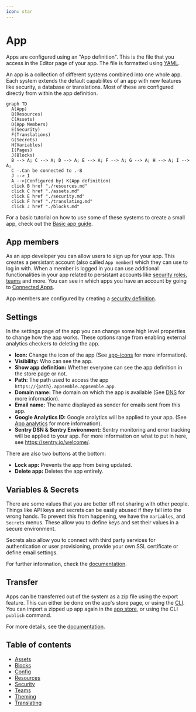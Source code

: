 ```yaml
---
icon: star
---
```


# App

Apps are configured using an "App definition". This is the file that you access in the Editor page
of your app. The file is formatted using [YAML](../03-guides/yaml-syntax.mdx).

An app is a collection of different systems combined into one whole app. Each system extends the
default capabilites of an app with new features like security, a database or translations. Most of
these are configured directly from within the app definition.

```mermaid
graph TD
  A(App)
  B(Resources)
  C(Assets)
  D(App Members)
  E(Security)
  F(Translations)
  G(Secrets)
  H(Variables)
  I(Pages)
  J(Blocks)
  B --> A; C --> A; D --> A; E --> A; F --> A; G --> A; H --> A; I --> A;
  C -.Can be connected to .-B
  J --> I
  A -->|Configured by| K(App definition)
  click B href "./resources.md"
  click C href "./assets.md"
  click E href "./security.md"
  click F href "./translating.md"
  click J href "./blocks.md"
```

For a basic tutorial on how to use some of these systems to create a small app, check out the
[Basic app guide](../03-guides/basic-app.md).

## App members

As an app developer you can allow users to sign up for your app. This creates a persistant account
(also called `App member`) which they can use to log in with. When a member is logged in you can use
additional functionalities in your app related to persistant accounts like
[security roles](./security.md#root-app-roles), [teams](./teams.md) and more. You can see in which
apps you have an account by going to [Connected Apps](/settings/user/apps).

App members are configured by creating a [security definition](./security.md#security-definition).

## Settings

In the settings page of the app you can change some high level properties to change how the app
works. These options range from enabling external analytics checkers to deleting the app.

- **Icon:** Change the icon of the app (See [app-icons](../03-guides/app-icons.md) for more
  information).
- **Visibility:** Who can see the app.
- **Show app definition:** Whether everyone can see the app definition in the store page or not.
- **Path:** The path used to access the app `https://{path}.appsemble.appsemble.app`.
- **Domain name:** The domain on which the app is available (See [DNS](../03-guides/dns.md) for more
  information).
- **Email name:** The name displayed as sender for emails sent from this app.
- **Google Analytics ID:** Google analytics will be applied to your app. (See
  [App analytics](../03-guides/analytics.md) for more information).
- **Sentry DSN & Sentry Environment:** Sentry monitoring and error tracking will be applied to your
  app. For more information on what to put in here, see https://sentry.io/welcome/.

There are also two buttons at the bottom:

- **Lock app:** Prevents the app from being updated.
- **Delete app:** Deletes the app entirely.

## Variables & Secrets

There are some values that you are better off not sharing with other people. Things like API keys
and secrets can be easily abused if they fall into the wrong hands. To prevent this from happening,
we have the `Variables`, and `Secrets` menus. These allow you to define keys and set their values in
a secure environment.

Secrets also allow you to connect with third party services for authentication or user provisioning,
provide your own SSL certificate or define email settings.

For further information, check the [documentation](config.md).

## Transfer

Apps can be transferred out of the system as a zip file using the export feature. This can either be
done on the app's store page, or using the [CLI](../09-packages/cli#apps). You can import a zipped
up app again in the [app store](/apps#import), or using the CLI `publish` command.

For more details, see the [documentation](../03-guides/basic-app.md#export-import).

## Table of contents

- [Assets](assets.md)
- [Blocks](blocks.md)
- [Config](config.md)
- [Resources](resources.md)
- [Security](security.md)
- [Teams](teams.md)
- [Theming](theming.md)
- [Translating](translating.md)

